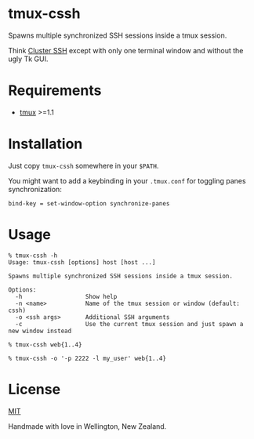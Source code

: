 # tmux-cssh

Spawns multiple synchronized SSH sessions inside a tmux session.

Think [Cluster SSH](https://github.com/duncs/clusterssh) except with only one terminal window and without the ugly Tk GUI.

# Requirements

- [tmux](https://tmux.github.io/) >=1.1

# Installation

Just copy `tmux-cssh` somewhere in your `$PATH`.

You might want to add a keybinding in your `.tmux.conf` for toggling panes synchronization:
```
bind-key = set-window-option synchronize-panes
```

# Usage

```
% tmux-cssh -h
Usage: tmux-cssh [options] host [host ...]

Spawns multiple synchronized SSH sessions inside a tmux session.

Options:
  -h                  Show help
  -n <name>           Name of the tmux session or window (default: cssh)
  -o <ssh args>       Additional SSH arguments
  -c                  Use the current tmux session and just spawn a new window instead

% tmux-cssh web{1..4}

% tmux-cssh -o '-p 2222 -l my_user' web{1..4}
```

# License

[MIT](LICENSE.md)

Handmade with love in Wellington, New Zealand.
